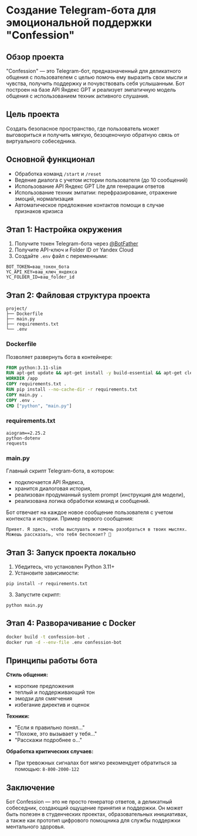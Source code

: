 # Создание Telegram-бота для эмоциональной поддержки "Confession"

## Обзор проекта

"Confession" — это Telegram-бот, предназначенный для деликатного общения с пользователем с целью помочь ему выразить свои мысли и чувства, получить поддержку и почувствовать себя услышанным. Бот построен на базе API Яндекс GPT и реализует эмпатичную модель общения с использованием техник активного слушания.

## Цель проекта

Создать безопасное пространство, где пользователь может выговориться и получить мягкую, безоценочную обратную связь от виртуального собеседника.

## Основной функционал

* Обработка команд `/start` и `/reset`
* Ведение диалога с учетом истории пользователя (до 10 сообщений)
* Использование API Яндекс GPT Lite для генерации ответов
* Использование техник эмпатии: перефразирование, отражение эмоций, нормализация
* Автоматическое предложение контактов помощи в случае признаков кризиса

## Этап 1: Настройка окружения

1. Получите токен Telegram-бота через [@BotFather](https://t.me/BotFather)
2. Получите API-ключ и Folder ID от Yandex Cloud
3. Создайте `.env` файл с переменными:

```
BOT_TOKEN=ваш_токен_бота
YC_API_KEY=ваш_ключ_яндекса
YC_FOLDER_ID=ваш_folder_id
```

## Этап 2: Файловая структура проекта

```
project/
├── Dockerfile
├── main.py
├── requirements.txt
└── .env
```

### Dockerfile

Позволяет развернуть бота в контейнере:

```dockerfile
FROM python:3.11-slim
RUN apt-get update && apt-get install -y build-essential && apt-get clean
WORKDIR /app
COPY requirements.txt .
RUN pip install --no-cache-dir -r requirements.txt
COPY main.py .
COPY .env .
CMD ["python", "main.py"]
```

### requirements.txt

```
aiogram==2.25.2
python-dotenv
requests
```

### main.py

Главный скрипт Telegram-бота, в котором:

* подключается API Яндекса,
* хранится диалоговая история,
* реализован продуманный system prompt (инструкция для модели),
* реализована логика обработки команд и сообщений.

Бот отвечает на каждое новое сообщение пользователя с учетом контекста и истории. Пример первого сообщения:

```
Привет. Я здесь, чтобы выслушать и помочь разобраться в твоих мыслях. Можешь рассказать, что тебя беспокоит? 💬
```

## Этап 3: Запуск проекта локально

1. Убедитесь, что установлен Python 3.11+
2. Установите зависимости:

```
pip install -r requirements.txt
```

3. Запустите скрипт:

```
python main.py
```

## Этап 4: Разворачивание с Docker

```bash
docker build -t confession-bot .
docker run -d --env-file .env confession-bot
```

## Принципы работы бота

**Стиль общения:**

* короткие предложения
* теплый и поддерживающий тон
* эмодзи для смягчения
* избегание директив и оценок

**Техники:**

* "Если я правильно понял..."
* "Похоже, это вызывает у тебя..."
* "Расскажи подробнее о..."

**Обработка критических случаев:**

* При тревожных сигналах бот мягко рекомендует обратиться за помощью: `8-800-2000-122`

## Заключение

Бот Confession — это не просто генератор ответов, а деликатный собеседник, создающий ощущение принятия и поддержки. Он может быть полезен в студенческих проектах, образовательных инициативах, а также как прототип цифрового помощника для службы поддержки ментального здоровья.
